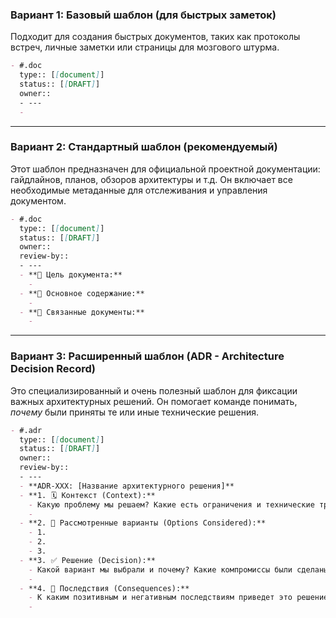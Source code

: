 ### Вариант 1: Базовый шаблон (для быстрых заметок)

Подходит для создания быстрых документов, таких как протоколы встреч, личные заметки или страницы для мозгового штурма.

```markdown
- #.doc 
  type:: [[document]]
  status:: [[DRAFT]]
  owner::
  - ---
  - 
```

-----

### Вариант 2: Стандартный шаблон (рекомендуемый)

Этот шаблон предназначен для официальной проектной документации: гайдлайнов, планов, обзоров архитектуры и т.д. Он включает все необходимые метаданные для отслеживания и управления документом.

```markdown
- #.doc 
  type:: [[document]]
  status:: [[DRAFT]]
  owner::
  review-by::
  - ---
  - **🎯 Цель документа:**
    - 
  - **📖 Основное содержание:**
    - 
  - **🔗 Связанные документы:**
    - 
```

-----

### Вариант 3: Расширенный шаблон (ADR - Architecture Decision Record)

Это специализированный и очень полезный шаблон для фиксации важных архитектурных решений. Он помогает команде понимать, *почему* были приняты те или иные технические решения.

```markdown
- #.adr 
  type:: [[document]]
  status:: [[DRAFT]]
  owner::
  review-by::
  - ---
  - **ADR-XXX: [Название архитектурного решения]**
  - **1. 🗓️ Контекст (Context):**
    - Какую проблему мы решаем? Какие есть ограничения и технические требования?
    - 
  - **2. 🤔 Рассмотренные варианты (Options Considered):**
    - 1. 
    - 2. 
    - 3. 
  - **3. ✅ Решение (Decision):**
    - Какой вариант мы выбрали и почему? Какие компромиссы были сделаны?
    - 
  - **4. 🚀 Последствия (Consequences):**
    - К каким позитивным и негативным последствиям приведет это решение? Что станет проще, а что сложнее?
    - 
```